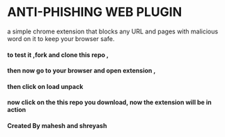 # ANTI-PHISHING WEB PLUGIN
a simple chrome extension that blocks any URL and pages with malicious word on it to keep your browser safe. 

#### to test it ,fork and  clone this repo , 
#### then now go to your browser and open extension ,
#### then click on load unpack 
#### now click on the this repo you download, now the extension will be in action
#### Created By mahesh and shreyash



